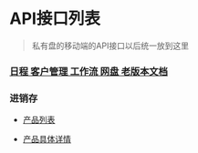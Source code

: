 # API接口列表

>    私有盘的移动端的API接口以后统一放到这里

### [日程 客户管理  工作流 网盘 老版本文档](olddoc)




### 进销存
* [产品列表](productList)

* [产品具体详情](productInfo)

